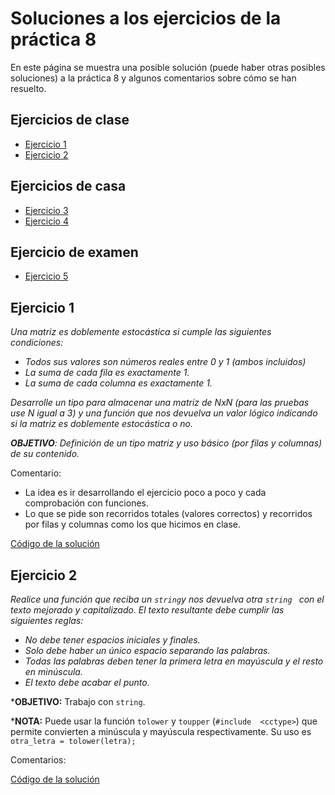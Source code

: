 # Soluciones a los ejercicios de la práctica 8

En este página se muestra una posible solución (puede haber otras posibles soluciones) a la práctica 8 y algunos comentarios sobre cómo se han resuelto.

## Ejercicios de clase

* [Ejercicio 1](#ejercicio-1)
* [Ejercicio 2](#ejercicio-2)

## Ejercicios de casa

* [Ejercicio 3](#ejercicio-3)
* [Ejercicio 4](#ejercicio-4)

## Ejercicio de examen

* [Ejercicio 5](#ejercicio-5)

## Ejercicio 1

*Una matriz es doblemente estocástica si cumple las siguientes condiciones:*

* *Todos sus valores son números reales entre 0 y 1 (ambos incluidos)*
* *La suma de cada fila es exactamente 1.*
* *La suma de cada columna es exactamente 1.*

*Desarrolle un tipo para almacenar una matriz de NxN (para las pruebas use N igual a 3) y una función que nos devuelva un valor lógico indicando si la matriz es doblemente estocástica o no.*

***OBJETIVO**: Definición de un tipo matriz y uso básico (por filas y columnas) de su contenido.*

Comentario:
* La idea es ir desarrollando el ejercicio poco a poco y cada comprobación con funciones.
* Lo que se pide son recorridos totales (valores correctos) y recorridos por filas y columnas como los que hicimos en clase.

[Código de la solución](p8/p8e1.cpp)

## Ejercicio 2

*Realice  una  función  que  reciba  un `string`y  nos  devuelva  otra `string ` con  el texto mejorado y capitalizado. El texto resultante debe cumplir las siguientes reglas:*
* *No debe tener espacios iniciales y finales.*
* *Solo debe haber un único espacio separando las palabras.*
* *Todas las palabras deben tener la primera letra en mayúscula y el resto en minúscula.*
* *El texto debe acabar el punto.*

***OBJETIVO:** Trabajo con `string`.

***NOTA:**  Puede  usar  la  función `tolower` y `toupper` (`#include  <cctype>`)  que  permite convierten  a  minúscula  y mayúscula respectivamente. Su uso es `otra_letra = tolower(letra);`

Comentarios:

[Código de la solución](p8/p8e2.cpp)
